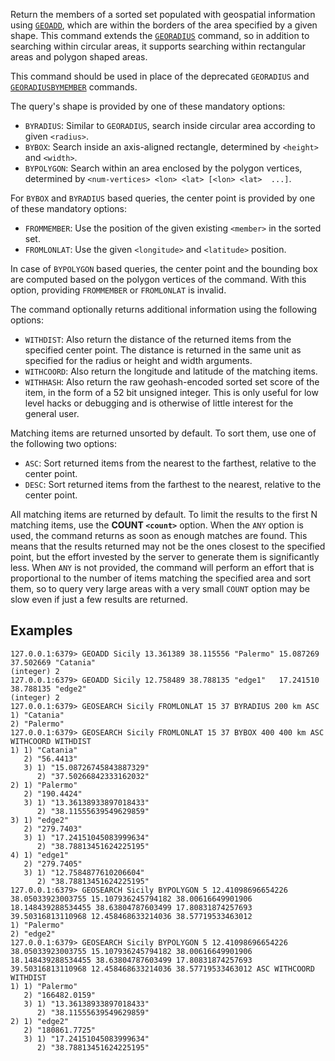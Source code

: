 Return the members of a sorted set populated with geospatial information using [`GEOADD`](geoadd.md), which are within the borders of the area specified by a given shape. This command extends the [`GEORADIUS`](georadius.md) command, so in addition to searching within circular areas, it supports searching within rectangular areas and polygon shaped areas.

This command should be used in place of the deprecated `GEORADIUS` and [`GEORADIUSBYMEMBER`](georadiusbymember.md) commands.

The query's shape is provided by one of these mandatory options:

* `BYRADIUS`: Similar to `GEORADIUS`, search inside circular area according to given `<radius>`.
* `BYBOX`: Search inside an axis-aligned rectangle, determined by `<height>` and `<width>`.
* `BYPOLYGON`: Search within an area enclosed by the polygon vertices, determined by `<num-vertices> <lon> <lat> [<lon> <lat>  ...]`.

For `BYBOX` and `BYRADIUS` based queries, the center point is provided by one of these mandatory options:

* `FROMMEMBER`: Use the position of the given existing `<member>` in the sorted set.
* `FROMLONLAT`: Use the given `<longitude>` and `<latitude>` position.

In case of `BYPOLYGON` based queries, the center point and the bounding box are computed based on the polygon vertices of the command.
With this option, providing `FROMMEMBER` or `FROMLONLAT` is invalid.

The command optionally returns additional information using the following options:

* `WITHDIST`: Also return the distance of the returned items from the specified center point. The distance is returned in the same unit as specified for the radius or height and width arguments.
* `WITHCOORD`: Also return the longitude and latitude of the matching items.
* `WITHHASH`: Also return the raw geohash-encoded sorted set score of the item, in the form of a 52 bit unsigned integer. This is only useful for low level hacks or debugging and is otherwise of little interest for the general user.

Matching items are returned unsorted by default. To sort them, use one of the following two options:

* `ASC`: Sort returned items from the nearest to the farthest, relative to the center point.
* `DESC`: Sort returned items from the farthest to the nearest, relative to the center point.

All matching items are returned by default. To limit the results to the first N matching items, use the **COUNT `<count>`** option.
When the `ANY` option is used, the command returns as soon as enough matches are found.  This means that the results returned may not be the ones closest to the specified point, but the effort invested by the server to generate them is significantly less.
When `ANY` is not provided, the command will perform an effort that is proportional to the number of items matching the specified area and sort them,
so to query very large areas with a very small `COUNT` option may be slow even if just a few results are returned.

## Examples

```
127.0.0.1:6379> GEOADD Sicily 13.361389 38.115556 "Palermo" 15.087269 37.502669 "Catania"
(integer) 2
127.0.0.1:6379> GEOADD Sicily 12.758489 38.788135 "edge1"   17.241510 38.788135 "edge2" 
(integer) 2
127.0.0.1:6379> GEOSEARCH Sicily FROMLONLAT 15 37 BYRADIUS 200 km ASC
1) "Catania"
2) "Palermo"
127.0.0.1:6379> GEOSEARCH Sicily FROMLONLAT 15 37 BYBOX 400 400 km ASC WITHCOORD WITHDIST
1) 1) "Catania"
   2) "56.4413"
   3) 1) "15.08726745843887329"
      2) "37.50266842333162032"
2) 1) "Palermo"
   2) "190.4424"
   3) 1) "13.36138933897018433"
      2) "38.11555639549629859"
3) 1) "edge2"
   2) "279.7403"
   3) 1) "17.24151045083999634"
      2) "38.78813451624225195"
4) 1) "edge1"
   2) "279.7405"
   3) 1) "12.7584877610206604"
      2) "38.78813451624225195"
127.0.0.1:6379> GEOSEARCH Sicily BYPOLYGON 5 12.41098696654226 38.05033923003755 15.107936245794182 38.00616649901906 18.148439288534455 38.63804787603499 17.80831874257693 39.50316813110968 12.458468633214036 38.57719533463012
1) "Palermo"
2) "edge2"
127.0.0.1:6379> GEOSEARCH Sicily BYPOLYGON 5 12.41098696654226 38.05033923003755 15.107936245794182 38.00616649901906 18.148439288534455 38.63804787603499 17.80831874257693 39.50316813110968 12.458468633214036 38.57719533463012 ASC WITHCOORD WITHDIST
1) 1) "Palermo"
   2) "166482.0159"
   3) 1) "13.36138933897018433"
      2) "38.11555639549629859"
2) 1) "edge2"
   2) "180861.7725"
   3) 1) "17.24151045083999634"
      2) "38.78813451624225195"
```
